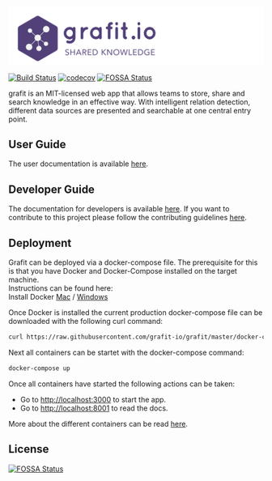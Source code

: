 ![Logo](img/color_logo_transparent.png)

[![Build Status](https://travis-ci.com/grafit-io/grafit.svg?branch=master)](https://travis-ci.com/grafit-io/grafit)
[![codecov](https://codecov.io/gh/grafit-io/grafit/branch/master/graph/badge.svg)](https://codecov.io/gh/grafit-io/grafit)
[![FOSSA Status](https://app.fossa.io/api/projects/git%2Bgithub.com%2Fgrafit-io%2Fgrafit.svg?type=shield)](https://app.fossa.io/projects/git%2Bgithub.com%2Fgrafit-io%2Fgrafit?ref=badge_shield)

grafit is an MIT-licensed web app that allows teams to store, share and search knowledge in an effective way. With intelligent relation detection, different data sources are presented and searchable at one central entry point.

## User Guide

The user documentation is available [here](userdoc/signup.md).

## Developer Guide

The documentation for developers is available [here](developerdoc/quickstart.md).
If you want to contribute to this project please follow the contributing guidelines [here](https://github.com/grafit-io/grafit/blob/master/CONTRIBUTING.md).

## Deployment

Grafit can be deployed via a docker-compose file. The prerequisite for this is that you have Docker and Docker-Compose installed on the target machine.  
Instructions can be found here:  
Install Docker [Mac](https://docs.docker.com/docker-for-mac/install/) / [Windows](https://docs.docker.com/docker-for-windows/install/)

Once Docker is installed the current production docker-compose file can be downloaded with the following curl command:

```bash
curl https://raw.githubusercontent.com/grafit-io/grafit/master/docker-compose.yml -o docker-compose.yml
```

Next all containers can be startet with the docker-compose command:

```bash
docker-compose up
```

Once all containers have started the following actions can be taken:

- Go to [http://localhost:3000](http://localhost:3000) to start the app.
- Go to [http://localhost:8001](http://localhost:8001) to read the docs.

More about the different containers can be read [here](developerdoc/containers.md).

## License

[![FOSSA Status](https://app.fossa.io/api/projects/git%2Bgithub.com%2Fgrafit-io%2Fgrafit.svg?type=large)](https://app.fossa.io/projects/git%2Bgithub.com%2Fgrafit-io%2Fgrafit?ref=badge_large)
